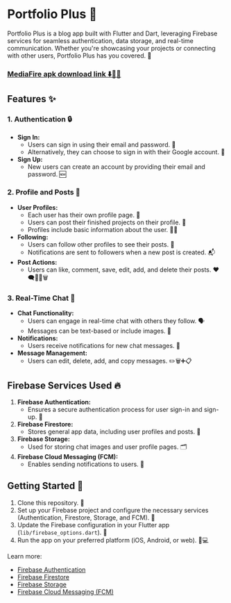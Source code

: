 # Portfolio Plus 👑

Portfolio Plus is a blog app built with Flutter and Dart, leveraging Firebase services for seamless authentication, data storage, and real-time communication. Whether you're showcasing your projects or connecting with other users, Portfolio Plus has you covered. 🌟

### [MediaFire apk download link ⬇️🐦‍🔥](https://www.mediafire.com/file/sn5gnmryfk2dxw2/Portfolio_%252B.apk/file)

## Features ✨

### 1. Authentication 🔒

- **Sign In:**
  - Users can sign in using their email and password. 👤
  - Alternatively, they can choose to sign in with their Google account. 📲
- **Sign Up:**
  - New users can create an account by providing their email and password. 🆕

### 2. Profile and Posts 📝

- **User Profiles:**
  - Each user has their own profile page. 🙌
  - Users can post their finished projects on their profile. 🎨
  - Profiles include basic information about the user. 🧑‍💻
- **Following:**
  - Users can follow other profiles to see their posts. 👀
  - Notifications are sent to followers when a new post is created. 📬
- **Post Actions:**
  - Users can like, comment, save, edit, add, and delete their posts. ❤️🗨️🔖📝🗑️

### 3. Real-Time Chat 💬

- **Chat Functionality:**
  - Users can engage in real-time chat with others they follow. 🗣️
  - Messages can be text-based or include images. 📸
- **Notifications:**
  - Users receive notifications for new chat messages. 📢
- **Message Management:**
  - Users can edit, delete, add, and copy messages. ✏️🗑️➕📋

## Firebase Services Used 🔥

1. **Firebase Authentication:**
   - Ensures a secure authentication process for user sign-in and sign-up. 🔐
2. **Firebase Firestore:**
   - Stores general app data, including user profiles and posts. 📄
3. **Firebase Storage:**
   - Used for storing chat images and user profile pages. 🗂️
4. **Firebase Cloud Messaging (FCM):**
   - Enables sending notifications to users. 📲

## Getting Started 🚀

1. Clone this repository. 👥
2. Set up your Firebase project and configure the necessary services (Authentication, Firestore, Storage, and FCM). 🔧
3. Update the Firebase configuration in your Flutter app (`lib/firebase_options.dart`). 🔄
4. Run the app on your preferred platform (iOS, Android, or web). 📱💻
 
Learn more:
- [Firebase Authentication](https://firebase.google.com/docs/auth)
- [Firebase Firestore](https://firebase.google.com/docs/firestore)
- [Firebase Storage](https://firebase.google.com/docs/storage)
- [Firebase Cloud Messaging (FCM)](https://firebase.google.com/docs/cloud-messaging)

